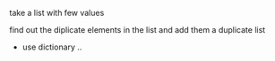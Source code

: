 take a list with few values

find out the diplicate elements in the list and add them a duplicate list 

- use dictionary ..